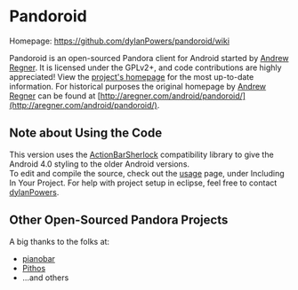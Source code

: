 Pandoroid 
===============
Homepage: https://github.com/dylanPowers/pandoroid/wiki

Pandoroid is an open-sourced Pandora client for Android started by 
[Andrew Regner](https://github.com/adregner). It is licensed under the GPLv2+, and code contributions are highly appreciated!
View the [project's homepage](https://github.com/dylanPowers/pandoroid/wiki) for the most up-to-date information.
For historical purposes the original homepage by [Andrew Regner](https://github.com/adregner) can be found 
at [http://aregner.com/android/pandoroid/](http://aregner.com/android/pandoroid/).

## Note about Using the Code
This version uses the [ActionBarSherlock](http://actionbarsherlock.com/) compatibility library to give the Android 4.0 styling to the older Android versions.  
To edit and compile the source, check out the [usage](http://actionbarsherlock.com/usage.html) page, under Including In Your Project.
For help with project setup in eclipse, feel free to contact [dylanPowers](https://github.com/dylanPowers).

## Other Open-Sourced Pandora Projects
A big thanks to the folks at:
* [pianobar](https://github.com/PromyLOPh/pianobar/)
* [Pithos](https://github.com/kevinmehall/pithos)
* ...and others